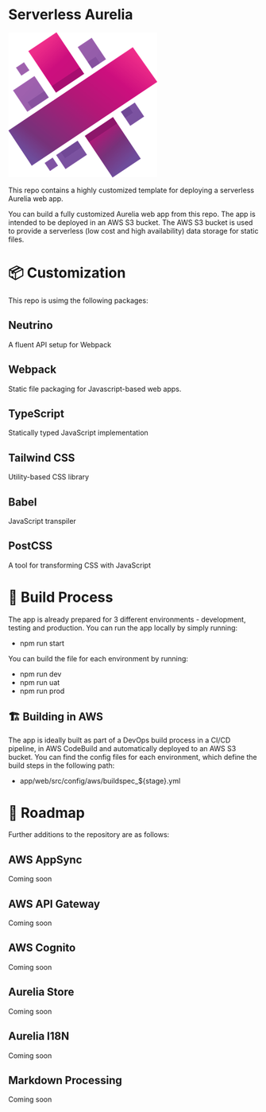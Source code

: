 # Serverless Aurelia

![Aurelia](https://github.com/immmersive/codesmash-aws-serverless-aurelia/blob/main/app/web/src/resources/images/aurelia.png)

This repo contains a highly customized template for deploying a serverless Aurelia web app. 

You can build a fully customized Aurelia web app from this repo. The app is intended to be deployed in an AWS S3 bucket. The AWS S3 bucket is used to provide a serverless (low cost and high availability) data storage for static files.

# 📦 Customization

This repo is usimg the following packages:

## Neutrino 

A fluent API setup for Webpack

## Webpack

Static file packaging for Javascript-based web apps.

## TypeScript

Statically typed JavaScript implementation

## Tailwind CSS

Utility-based CSS library

## Babel

JavaScript transpiler

## PostCSS

A tool for transforming CSS with JavaScript

# 🔨 Build Process

The app is already prepared for 3 different environments - development, testing and production. You can run the app locally by simply running:

- npm run start

You can build the file for each environment by running:

- npm run dev
- npm run uat
- npm run prod

## 🏗️ Building in AWS

The app is ideally built as part of a DevOps build process in a CI/CD pipeline, in AWS CodeBuild and automatically deployed to an AWS S3 bucket. You can find the config files for each environment, which define the build steps in the following path:

- app/web/src/config/aws/buildspec_${stage}.yml

# 🚧 Roadmap

Further additions to the repository are as follows:

## AWS AppSync

Coming soon

## AWS API Gateway

Coming soon

## AWS Cognito

Coming soon

## Aurelia Store

Coming soon

## Aurelia I18N

Coming soon

## Markdown Processing

Coming soon
